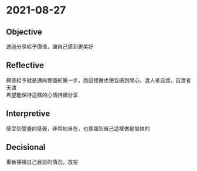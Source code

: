 # 2021-08-27

## Objective

透過分享給予價值，讓自己感到更美好

## Reflective

願意給予就是邁向豐盛的第一步，而這樣做也使我感到開心，渡人者自渡，自渡者天渡  
希望能保持這樣的心情持續分享

## Interpretive

感受到豐盛的感覺，非常地自在，也意識到自己這樣做是愉快的

## Decisional

重新審視自己目前的情況，放空
